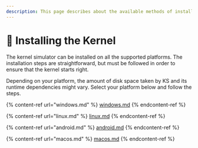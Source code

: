 ```yaml
---
description: This page describes about the available methods of installation.
---
```


# 📀 Installing the Kernel

The kernel simulator can be installed on all the supported platforms. The installation steps are straightforward, but must be followed in order to ensure that the kernel starts right.

Depending on your platform, the amount of disk space taken by KS and its runtime dependencies might vary. Select your platform below and follow the steps.

{% content-ref url="windows.md" %}
[windows.md](windows.md)
{% endcontent-ref %}

{% content-ref url="linux.md" %}
[linux.md](linux.md)
{% endcontent-ref %}

{% content-ref url="android.md" %}
[android.md](android.md)
{% endcontent-ref %}

{% content-ref url="macos.md" %}
[macos.md](macos.md)
{% endcontent-ref %}

